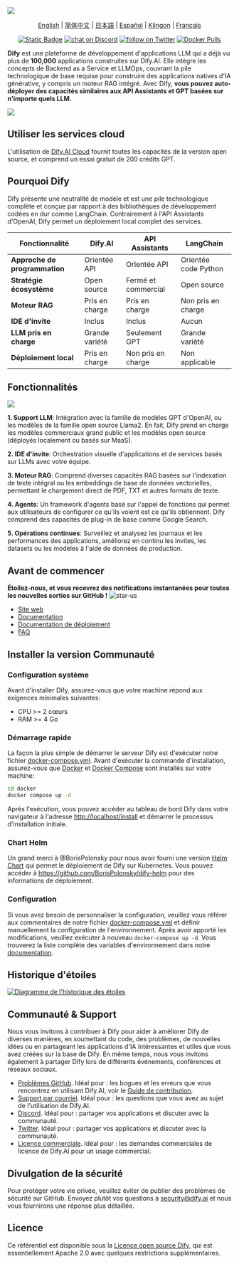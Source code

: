 [![](./images/describe.png)](https://dify.ai)
<p align="center">
  <a href="./README.md">English</a> |
  <a href="./README_CN.md">简体中文</a> |
  <a href="./README_JA.md">日本語</a> |
  <a href="./README_ES.md">Español</a> |
  <a href="./README_KL.md">Klingon</a> |
  <a href="./README_FR.md">Français</a>
</p>

<p align="center">
    <a href="https://dify.ai" target="_blank">
        <img alt="Static Badge" src="https://img.shields.io/badge/AI-Dify?logo=AI&logoColor=%20%23f5f5f5&label=Dify&labelColor=%20%23155EEF&color=%23EAECF0"></a>
    <a href="https://discord.gg/FngNHpbcY7" target="_blank">
        <img src="https://img.shields.io/discord/1082486657678311454?logo=discord"
            alt="chat on Discord"></a>
    <a href="https://twitter.com/intent/follow?screen_name=dify_ai" target="_blank">
        <img src="https://img.shields.io/twitter/follow/dify_ai?style=social&logo=X"
            alt="follow on Twitter"></a>
    <a href="https://hub.docker.com/u/langgenius" target="_blank">
        <img alt="Docker Pulls" src="https://img.shields.io/docker/pulls/langgenius/dify-web"></a>
</p>

**Dify** est une plateforme de développement d'applications LLM qui a déjà vu plus de **100,000** applications construites sur Dify.AI. Elle intègre les concepts de Backend as a Service et LLMOps, couvrant la pile technologique de base requise pour construire des applications natives d'IA générative, y compris un moteur RAG intégré. Avec Dify, **vous pouvez auto-déployer des capacités similaires aux API Assistants et GPT basées sur n'importe quels LLM.**

![](./images/demo.png)

## Utiliser les services cloud  

L'utilisation de [Dify.AI Cloud](https://dify.ai) fournit toutes les capacités de la version open source, et comprend un essai gratuit de 200 crédits GPT.

## Pourquoi Dify

Dify présente une neutralité de modèle et est une pile technologique complète et conçue par rapport à des bibliothèques de développement codées en dur comme LangChain. Contrairement à l'API Assistants d'OpenAI, Dify permet un déploiement local complet des services.

| Fonctionnalité | Dify.AI | API Assistants | LangChain |
|---------------|----------|-----------------|------------|
| **Approche de programmation** | Orientée API | Orientée API | Orientée code Python |  
| **Stratégie écosystème** | Open source | Fermé et commercial | Open source |
| **Moteur RAG** | Pris en charge | Pris en charge | Non pris en charge |
| **IDE d'invite** | Inclus | Inclus | Aucun |
| **LLM pris en charge** | Grande variété | Seulement GPT | Grande variété |
| **Déploiement local** | Pris en charge | Non pris en charge | Non applicable |

 ## Fonctionnalités  

![](./images/models.png)

**1\. Support LLM**: Intégration avec la famille de modèles GPT d'OpenAI, ou les modèles de la famille open source Llama2. En fait, Dify prend en charge les modèles commerciaux grand public et les modèles open source (déployés localement ou basés sur MaaS).  

**2\. IDE d'invite**: Orchestration visuelle d'applications et de services basés sur LLMs avec votre équipe.  

**3\. Moteur RAG**: Comprend diverses capacités RAG basées sur l'indexation de texte intégral ou les embeddings de base de données vectorielles, permettant le chargement direct de PDF, TXT et autres formats de texte.

**4\. Agents**: Un framework d'agents basé sur l'appel de fonctions qui permet aux utilisateurs de configurer ce qu'ils voient est ce qu'ils obtiennent. Dify comprend des capacités de plug-in de base comme Google Search.

**5\. Opérations continues**: Surveillez et analysez les journaux et les performances des applications, améliorez en continu les invites, les datasets ou les modèles à l'aide de données de production.  

## Avant de commencer

**Étoilez-nous, et vous recevrez des notifications instantanées pour toutes les nouvelles sorties sur GitHub !**
![star-us](https://github.com/langgenius/dify/assets/100913391/95f37259-7370-4456-a9f0-0bc01ef8642f)

- [Site web](https://dify.ai)  
- [Documentation](https://docs.dify.ai)  
- [Documentation de déploiement](https://docs.dify.ai/getting-started/install-self-hosted)   
- [FAQ](https://docs.dify.ai/getting-started/faq)  


## Installer la version Communauté  

### Configuration système  

Avant d'installer Dify, assurez-vous que votre machine répond aux exigences minimales suivantes:  

- CPU >= 2 cœurs
- RAM >= 4 Go 

### Démarrage rapide 

La façon la plus simple de démarrer le serveur Dify est d'exécuter notre fichier [docker-compose.yml](docker/docker-compose.yaml). Avant d'exécuter la commande d'installation, assurez-vous que [Docker](https://docs.docker.com/get-docker/) et [Docker Compose](https://docs.docker.com/compose/install/) sont installés sur votre machine:  

```bash
cd docker
docker compose up -d
```

Après l'exécution, vous pouvez accéder au tableau de bord Dify dans votre navigateur à l'adresse [http://localhost/install](http://localhost/install) et démarrer le processus d'installation initiale.  

### Chart Helm 

Un grand merci à @BorisPolonsky pour nous avoir fourni une version [Helm Chart](https://helm.sh/) qui permet le déploiement de Dify sur Kubernetes.
Vous pouvez accéder à https://github.com/BorisPolonsky/dify-helm pour des informations de déploiement.  

### Configuration  

Si vous avez besoin de personnaliser la configuration, veuillez vous référer aux commentaires de notre fichier [docker-compose.yml](docker/docker-compose.yaml) et définir manuellement la configuration de l'environnement. Après avoir apporté les modifications, veuillez exécuter à nouveau `docker-compose up -d`. Vous trouverez la liste complète des variables d'environnement dans notre [documentation](https://docs.dify.ai/getting-started/install-self-hosted/environments).  

## Historique d'étoiles  

[![Diagramme de l'historique des étoiles](https://api.star-history.com/svg?repos=langgenius/dify&type=Date)](https://star-history.com/#langgenius/dify&Date)  


## Communauté & Support  

Nous vous invitons à contribuer à Dify pour aider à améliorer Dify de diverses manières, en soumettant du code, des problèmes, de nouvelles idées ou en partageant les applications d'IA intéressantes et utiles que vous avez créées sur la base de Dify. En même temps, nous vous invitons également à partager Dify lors de différents événements, conférences et réseaux sociaux.  

- [Problèmes GitHub](https://github.com/langgenius/dify/issues). Idéal pour : les bogues et les erreurs que vous rencontrez en utilisant Dify.AI, voir le [Guide de contribution](CONTRIBUTING.md).  
- [Support par courriel](mailto:hello@dify.ai?subject=[GitHub]Questions%20About%20Dify). Idéal pour : les questions que vous avez au sujet de l'utilisation de Dify.AI.   
- [Discord](https://discord.gg/FngNHpbcY7). Idéal pour : partager vos applications et discuter avec la communauté.   
- [Twitter](https://twitter.com/dify_ai). Idéal pour : partager vos applications et discuter avec la communauté.
- [Licence commerciale](mailto:business@dify.ai?subject=[GitHub]Business%20License%20Inquiry). Idéal pour : les demandes commerciales de licence de Dify.AI pour un usage commercial.  

## Divulgation de la sécurité  

Pour protéger votre vie privée, veuillez éviter de publier des problèmes de sécurité sur GitHub. Envoyez plutôt vos questions à security@dify.ai et nous vous fournirons une réponse plus détaillée.  

## Licence  

Ce référentiel est disponible sous la [Licence open source Dify](LICENSE), qui est essentiellement Apache 2.0 avec quelques restrictions supplémentaires.
